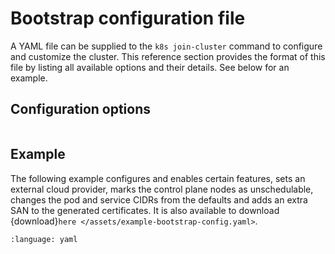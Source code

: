 # Bootstrap configuration file

A YAML file can be supplied to the `k8s join-cluster` command to configure and
customize the cluster. This reference section provides the format of this file
by listing all available options and their details. See below for an example.

## Configuration options

```{include} /_parts/bootstrap_config.md
```


## Example

The following example configures and enables certain features, sets an external
cloud provider, marks the control plane nodes as unschedulable, changes the pod
and service CIDRs from the defaults and adds an extra SAN to the generated
certificates. It is also available to download {download}`here
</assets/example-bootstrap-config.yaml>`.

```{literalinclude} /assets/example-bootstrap-config.yaml
:language: yaml
```

<!-- LINKS -->
[example-config]: /assets/example-bootstrap-config.yaml
